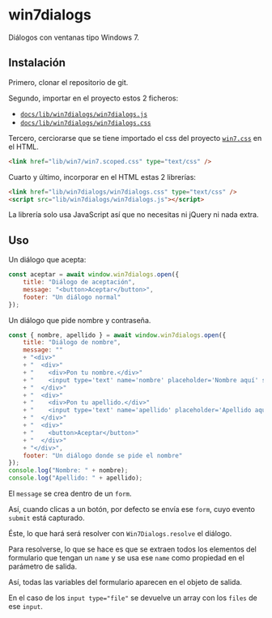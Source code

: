 # win7dialogs

Diálogos con ventanas tipo Windows 7.

## Instalación

Primero, clonar el repositorio de git.

Segundo, importar en el proyecto estos 2 ficheros:

 - [`docs/lib/win7dialogs/win7dialogs.js`](docs/lib/win7dialogs/win7dialogs.js)
 - [`docs/lib/win7dialogs/win7dialogs.css`](docs/lib/win7dialogs/win7dialogs.css)

Tercero, cerciorarse que se tiene importado el css del proyecto [`win7.css`](https://khang-nd.github.io/7.css/) en el HTML.

```html
<link href="lib/win7/win7.scoped.css" type="text/css" />
```

Cuarto y último, incorporar en el HTML estas 2 librerías:

```html
<link href="lib/win7dialogs/win7dialogs.css" type="text/css" />
<script src="lib/win7dialogs/win7dialogs.js"></script>
```

La librería solo usa JavaScript así que no necesitas ni jQuery ni nada extra.

## Uso

Un diálogo que acepta:

```js
const aceptar = await window.win7dialogs.open({
    title: "Diálogo de aceptación",
    message: "<button>Aceptar</button>",
    footer: "Un diálogo normal"
});
```

Un diálogo que pide nombre y contraseña.

```js
const { nombre, apellido } = await window.win7dialogs.open({
    title: "Diálogo de nombre",
    message: ""
    + "<div>"
    + "  <div>"
    + "    <div>Pon tu nombre.</div>"
    + "    <input type='text' name='nombre' placeholder='Nombre aquí' style='width:100%;' />"
    + "  </div>"
    + "  <div>"
    + "    <div>Pon tu apellido.</div>"
    + "    <input type='text' name='apellido' placeholder='Apellido aquí' style='width:100%;' />"
    + "  </div>"
    + "  <div>"
    + "    <button>Aceptar</button>"
    + "  </div>"
    + "</div>",
    footer: "Un diálogo donde se pide el nombre"
});
console.log("Nombre: " + nombre);
console.log("Apellido: " + apellido);
```

El `message` se crea dentro de un `form`.

Así, cuando clicas a un botón, por defecto se envía ese `form`, cuyo evento `submit` está capturado.

Éste, lo que hará será resolver con `Win7Dialogs.resolve` el diálogo.

Para resolverse, lo que se hace es que se extraen todos los elementos del formulario que tengan un `name` y se usa ese `name` como propiedad en el parámetro de salida.

Así, todas las variables del formulario aparecen en el objeto de salida.

En el caso de los `input type="file"` se devuelve un array con los `files` de ese `input`.